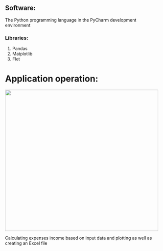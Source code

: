 ## Software:

The Python programming language in the 
PyCharm development environment

### Libraries:
  1. Pandas
  2. Matplotlib
  3. Flet

# Application operation:

<img src="https://github.com/Vanya737/Finance/assets/144817452/b9bba7e3-bba3-434e-8206-9c3f5da5ee8f" width="500" height="460">


Calculating expenses income based on input data and 
plotting as well as creating an Excel file


